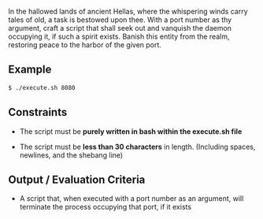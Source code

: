 In the hallowed lands of ancient Hellas, where the whispering winds carry tales of old, a task is bestowed upon thee. With a port number as thy argument, craft a script that shall seek out and vanquish the daemon occupying it, if such a spirit exists. Banish this entity from the realm, restoring peace to the harbor of the given port.

## Example

```bash
$ ./execute.sh 8080
```

## Constraints

- The script must be **purely written in bash within the execute.sh file**

- The script must be **less than 30 characters** in length. (Including spaces, newlines, and the shebang line)

## Output / Evaluation Criteria

- A script that, when executed with a port number as an argument, will terminate the process occupying that port, if it exists